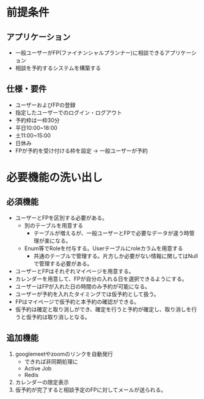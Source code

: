 # 前提条件
## アプリケーション
- 一般ユーザーがFP(ファイナンシャルプランナー)に相談できるアプリケーション
- 相談を予約するシステムを構築する

## 仕様・要件
- ユーザーおよびFPの登録
- 指定したユーザーでのログイン・ログアウト
- 予約枠は一枠30分
- 平日10:00~18:00
- 土11:00~15:00
- 日休み
- FPが予約を受け付ける枠を設定 -> 一般ユーザーが予約

# 必要機能の洗い出し
## 必須機能
- ユーザーとFPを区別する必要がある。
    - 別のテーブルを用意する
        - テーブルが増えるが、一般ユーザーとFPで必要なデータが違う時管理が楽になる。
    - Enum等でRoleを付与する。Userテーブルにroleカラムを用意する
        - 共通のテーブルで管理する。片方しか必要がない情報に関してはNullで管理する必要がある。
- ユーザーとFPはそれぞれマイページを用意する。
- カレンダーを用意して、FPが自分の入れる日を選択できるようにする。
- ユーザーはFPが入れた日の時間のみ予約が可能になる。
- ユーザーが予約を入れたタイミングでは仮予約として扱う。
- FPはマイページで仮予約と本予約の確認ができる。
- 仮予約は確定と取り消しができ、確定を行うと予約が確定し、取り消しを行うと仮予約は取り消しとなる。

## 追加機能
1. googlemeetやzoomのリンクを自動発行
    - できれば非同期処理に
    - Active Job
    - Redis
2. カレンダーの限定表示
3. 仮予約が完了すると相談予定のFPに対してメールが送られる。
